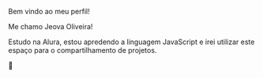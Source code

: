 Bem vindo ao meu perfil! 

Me chamo Jeova Oliveira!

Estudo na Alura, estou apredendo a linguagem JavaScript e irei utilizar este espaço para o compartilhamento de projetos.

💙
